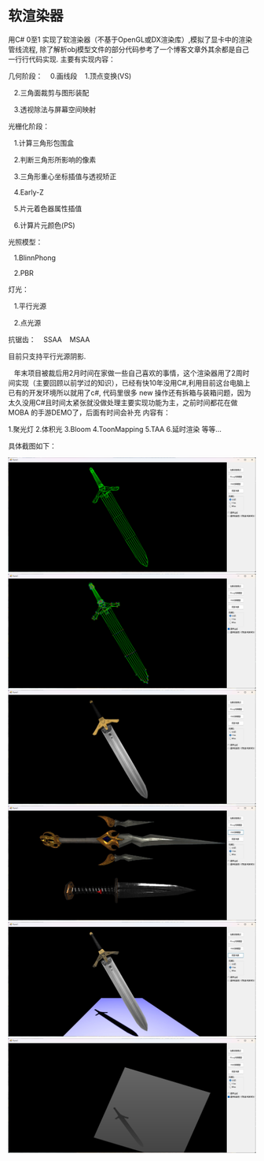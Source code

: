# 软渲染器
用C# 0至1 实现了软渲染器（不基于OpenGL或DX渲染库）,模拟了显卡中的渲染管线流程, 除了解析obj模型文件的部分代码参考了一个博客文章外其余都是自己一行行代码实现.
主要有实现内容：

几何阶段：
&nbsp;&nbsp;  0.画线段
&nbsp;&nbsp;  1.顶点变换(VS)
  
&nbsp;&nbsp;  2.三角面裁剪与图形装配
  
&nbsp;&nbsp;  3.透视除法与屏幕空间映射
  
光栅化阶段：

&nbsp;&nbsp;  1.计算三角形包围盒
  
&nbsp;&nbsp;  2.判断三角形所影响的像素
  
&nbsp;&nbsp;  3.三角形重心坐标插值与透视矫正
  
&nbsp;&nbsp;  4.Early-Z
  
&nbsp;&nbsp;  5.片元着色器属性插值
  
&nbsp;&nbsp;  6.计算片元颜色(PS)

光照模型：

&nbsp;&nbsp;  1.BlinnPhong
  
&nbsp;&nbsp;  2.PBR
 
 灯光：
 
&nbsp;&nbsp;  1.平行光源
  
&nbsp;&nbsp;  2.点光源

抗锯齿：
&nbsp;&nbsp; SSAA
&nbsp;&nbsp; MSAA

目前只支持平行光源阴影.

&nbsp;&nbsp; 年末项目被裁后用2月时间在家做一些自己喜欢的事情，这个渲染器用了2周时间实现（主要回顾以前学过的知识），已经有快10年没用C#,利用目前这台电脑上已有的开发环境所以就用了c#, 代码里很多 new 操作还有拆箱与装箱问题，因为太久没用C#且时间太紧张就没做处理主要实现功能为主，之前时间都花在做 MOBA 的手游DEMO了，后面有时间会补充 内容有：

1.聚光灯
2.体积光
3.Bloom
4.ToonMapping
5.TAA
6.延时渲染
等等...

具体截图如下：

![image](https://github.com/mljuw/CSharpSoftRenderer/blob/master/Public/Screenshot/1wireframe.png)
![image](https://github.com/mljuw/CSharpSoftRenderer/blob/master/Public/Screenshot/2wireframenormal.png)
![image](https://github.com/mljuw/CSharpSoftRenderer/blob/master/Public/Screenshot/3BlinnPhong.jpg)
![image](https://github.com/mljuw/CSharpSoftRenderer/blob/master/Public/Screenshot/4PBR.jpg)
![image](https://github.com/mljuw/CSharpSoftRenderer/blob/master/Public/Screenshot/5Shadow.jpg)
![image](https://github.com/mljuw/CSharpSoftRenderer/blob/master/Public/Screenshot/6ShadowMap.jpg)
